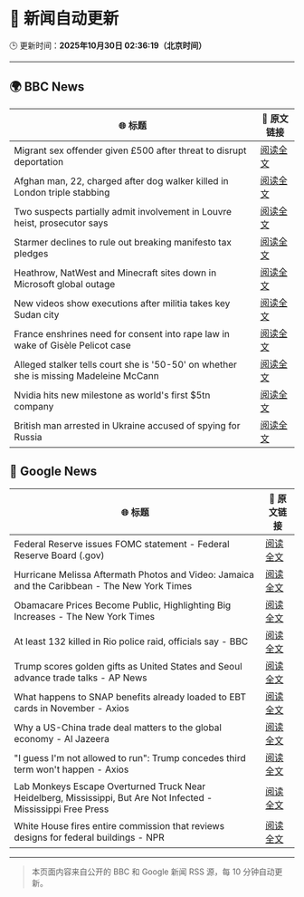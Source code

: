 # 🧠 新闻自动更新

🕒 更新时间：**2025年10月30日 02:36:19（北京时间）**

---

## 🌍 BBC News

| 🌐 标题 | 🔗 原文链接 |
|--------|-------------|
| Migrant sex offender given £500 after threat to disrupt deportation | [阅读全文](https://www.bbc.com/news/articles/cly9rxlvp85o?at_medium=RSS&at_campaign=rss) |
| Afghan man, 22, charged after dog walker killed in London triple stabbing | [阅读全文](https://www.bbc.com/news/articles/c2lp7wx740go?at_medium=RSS&at_campaign=rss) |
| Two suspects partially admit involvement in Louvre heist, prosecutor says | [阅读全文](https://www.bbc.com/news/articles/c77z607g14go?at_medium=RSS&at_campaign=rss) |
| Starmer declines to rule out breaking manifesto tax pledges | [阅读全文](https://www.bbc.com/news/articles/cz7p15z1y45o?at_medium=RSS&at_campaign=rss) |
| Heathrow, NatWest and Minecraft sites down in Microsoft global outage | [阅读全文](https://www.bbc.com/news/articles/c3rj45n4x5eo?at_medium=RSS&at_campaign=rss) |
| New videos show executions after militia takes key Sudan city | [阅读全文](https://www.bbc.com/news/articles/cd9kjw515pyo?at_medium=RSS&at_campaign=rss) |
| France enshrines need for consent into rape law in wake of Gisèle Pelicot case | [阅读全文](https://www.bbc.com/news/articles/ce9d3ldgg5vo?at_medium=RSS&at_campaign=rss) |
| Alleged stalker tells court she is '50-50' on whether she is missing Madeleine McCann | [阅读全文](https://www.bbc.com/news/articles/cx2dpvkr22lo?at_medium=RSS&at_campaign=rss) |
| Nvidia hits new milestone as world's first $5tn company | [阅读全文](https://www.bbc.com/news/articles/cp8e970vn5vo?at_medium=RSS&at_campaign=rss) |
| British man arrested in Ukraine accused of spying for Russia | [阅读全文](https://www.bbc.com/news/articles/c781z0wyzneo?at_medium=RSS&at_campaign=rss) |

## 📰 Google News

| 🌐 标题 | 🔗 原文链接 |
|--------|-------------|
| Federal Reserve issues FOMC statement - Federal Reserve Board (.gov) | [阅读全文](https://news.google.com/rss/articles/CBMigwFBVV95cUxNOW1DUkhDVkhuUUZ2QmVxeXpSTndTaXBBaHJ3eUZQTDdSMExJUzJseDBxSHR3Y3RVZ042OFdTd1N2SG5Vcmg1WEdlRHRyci02NWFfZElJUGc5RkEyMzZiREROdDNYclQ2b1NKVGlUYzg0WDJYUXF6bV80SlBBZ1BxZ1Ztbw?oc=5) |
| Hurricane Melissa Aftermath Photos and Video: Jamaica and the Caribbean - The New York Times | [阅读全文](https://news.google.com/rss/articles/CBMikgFBVV95cUxOSE1NUks0Ym5vaXlvb3ZDOGxaaDFVZ0doa3ZYbWlOenc3V2oyaEFsa1JpM1hxMVliZEJfZGs3TWx3Y3ZoekFnaG9nSVlxcWxGM2pJdnZsQ3RrNHYxN3VFNTJ4TzZNMm1xeTFaaW42VThqUGV3SmxxUVZuX3puUkNJaWd3anFzb3ZfcGZTeTR0Z1ZkZw?oc=5) |
| Obamacare Prices Become Public, Highlighting Big Increases - The New York Times | [阅读全文](https://news.google.com/rss/articles/CBMihwFBVV95cUxNSWNnNUhuT0NlakVFcTJmbVpnU0xmS0cwbEVNQUNRRXVubHRyU29IbWZRZVM4OXhFbm5Vb0JIaHZ4bVZqZzNqZExpVC1Sd2tUbTV1SVhVNW1LZjZwZGFDYkVncFgtWmZteFN3djlxMHNMWVE5MDR5LU5BbnJ5V0VoN1FHV09tX2s?oc=5) |
| At least 132 killed in Rio police raid, officials say - BBC | [阅读全文](https://news.google.com/rss/articles/CBMiWkFVX3lxTE9kam9GMHVHeWpJdkRFVkZCZ0lZVmN4ejZyX281UjB0aUxubWxKV2FsODVPNTY1VTFvMDAwbHFGOFl5c1l2VlNtRmgyc0RtaTE4VFc2RlhnUEU4Z9IBX0FVX3lxTE00N0x1aENYaXA0ZjhST2F1ejIxbDB3Z0tndHRqVzNYOGZ6Rjh2dy1NTThmXy1qZy1EWUpyOXFyNU01OUxLYWlkUGhYNUNRdkVBekRZbk94S3RoT1VvRHJV?oc=5) |
| Trump scores golden gifts as United States and Seoul advance trade talks - AP News | [阅读全文](https://news.google.com/rss/articles/CBMimwFBVV95cUxQZVladEl3YlJmZmNMN3NqNlRBMXJzTF9WRDdhcHpMWm0tX29lOTlmMDZLU2RfWmhJZXg3MGc0SzBTaThNUVpzUHFuMUVjRUc0bU9uaG0xVVNfQ0p4MUlCZjRaQWhCUGNmY09FQnJ6Tm5xeXdOaWhFTGFYbGxhTXZVeWROSm1PMDBIWFFBOFdGQjNkOEVMV05VYTFjdw?oc=5) |
| What happens to SNAP benefits already loaded to EBT cards in November - Axios | [阅读全文](https://news.google.com/rss/articles/CBMic0FVX3lxTE0xUE9HWDhPVTZIVHRaUjJJRWZJSDFXbm1kUDU5cC0zZWJyQUFWSTVwbzhHQUhDamptMXNYeVo2SXNtWlFKcjJNa1hSdWpycTNnUHhLNHpqOWJuNjViZGFSZTFnaUhRc0l4MW83XzNLaFhBSW8?oc=5) |
| Why a US-China trade deal matters to the global economy - Al Jazeera | [阅读全文](https://news.google.com/rss/articles/CBMiogFBVV95cUxNMGMzUkh6UENhZkJyNllvajhLdDc5WTg5OENZNDR1TlZUc1gyb280WVN1dGM5RGZraUt3Vk5KbVJydGJJZzJ5ZTR6ODBTekx1MXhKUnhEaUpCY056MjRoRjR1amJPUUhHZXVsZmVndTc3M1FiUnhsVkNXdEw3U0dzaXZtTXVhbUYyZEs1STBaOUI5cFdValBha2FpcnVzZWhsZ0HSAacBQVVfeXFMT2hxRDd6TmxpaWs5T25vSmlLelhiOW1oWmxnQUo0MFF6b3ZJbTVyNEpjSml2LTljQ0ZHWjRFc1FDRzFiUmc0M2MyOU9tc1puU1ExZTJSYzdaYkhoZXhhUU8yWDUwOFlSdXRKVXBJb3hFQXZfX3hEdVA0MkVOZ2VYelNZRFBHelR0dTFTcFhmVkU0LTN5ME5NOWdER3RlZ3FkRE5BR0hvUzA?oc=5) |
| "I guess I'm not allowed to run": Trump concedes third term won't happen - Axios | [阅读全文](https://news.google.com/rss/articles/CBMickFVX3lxTFBRTm8telg2V0M2LU5VUnV4VFBjNkMwRGRzT3AwMHhuZDRQc21SaHVLQWM1THlTcW1tc2xfZkNzeWROcEdiNUd6VFZ2TDlpeTBTOVhjdi00bXFlazJrbFU2akxJTUpSMmlGRnhOdktLamRvUQ?oc=5) |
| Lab Monkeys Escape Overturned Truck Near Heidelberg, Mississippi, But Are Not Infected - Mississippi Free Press | [阅读全文](https://news.google.com/rss/articles/CBMivwFBVV95cUxPbEJEVW5zWjNTSnZTR1djalZGTjhtS1c4a1hGc3JYS01DeUdxVHkwOXpRdjNBZjRzN2FKR1R5cUhGbGxRM2sxZEtLTU1jNlphb24xc1ZDeF9pTV84ZkcyTUNZeWxUMzZGanRIYWZOWTVhMHFpSXktaktINW9QNVQzOG84aUNSUlQ2bTlTUjl4R0pWUWtDQmRieXhmX29rdVJ6QkQ3UUhuMVpYZFNjMzFTV3R3dGJsQzg1X29NNkhTTQ?oc=5) |
| White House fires entire commission that reviews designs for federal buildings - NPR | [阅读全文](https://news.google.com/rss/articles/CBMihAFBVV95cUxPUXRCcmNVMmxrTndwS3NBR05vclllaVpOVENvRkcyOTAxZi1yV2YtZXA1NVNCOG9TN1lrMjdEZ21vbnFMalZtQ09VNUpIWDZCUlp5NTYtZ2dEOU53VlRiMlhPa0RfaXZlc3NhNFViWXR3UThFNlZQTV9tX2JadE44NFJ1aEE?oc=5) |

---
> 本页面内容来自公开的 BBC 和 Google 新闻 RSS 源，每 10 分钟自动更新。